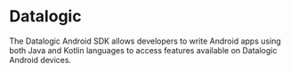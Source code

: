 # Datalogic
The Datalogic Android SDK allows developers to write Android apps using both Java and Kotlin languages to access features available on Datalogic Android devices. 
